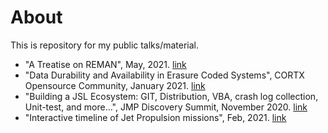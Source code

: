 # About
This is repository for my public talks/material.

- "A Treatise on REMAN", May, 2021. [link](https://quarktetra.github.io/presentations/ReManModel/ReMan_model.html)
- "Data Durability and Availability in Erasure Coded Systems", CORTX Opensource Community, January 2021. [link](https://quarktetra.github.io/presentations/CortxDurabilityAvailability/presentation.html)
- "Building a JSL Ecosystem: GIT, Distribution, VBA, crash log collection, Unit-test, and more...", JMP Discovery Summit, November 2020. [link](https://quarktetra.github.io/presentations/JmpDiscovery2020/jslecosystem.html)
- "Interactive timeline of Jet Propulsion missions", Feb, 2021. [link](https://quarktetra.github.io/presentations/jplMissionsTimeline/jplMissionsTimeline.html)




